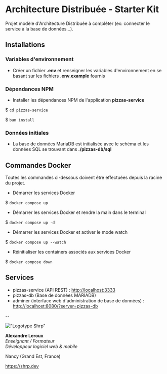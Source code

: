 # Architecture Distribuée - Starter Kit

Projet modèle d'Architecture Distribuée à compléter (ex: connecter le service à la base de données...).

## Installations

### Variables d'environnement

- Créer un fichier __.env__ et renseigner les variables d'environnement en se basant sur les fichiers __.env.example__ fournis

### Dépendances NPM

- Installer les dépendances NPM de l'application __pizzas-service__

$ `cd pizzas-service`

$ `bun install`

### Données initiales

- La base de données MariaDB est initialisée avec le schéma et les données SQL se trouvant dans __./pizzas-db/sql__

## Commandes Docker

Toutes les commandes ci-dessous doivent être effectuées depuis la racine du projet.

- Démarrer les services Docker

$ `docker compose up`

- Démarrer les services Docker et rendre la main dans le terminal

$ `docker compose up -d`

- Démarrer les services Docker et activer le mode watch

$ `docker compose up --watch`

- Réinitialiser les containers associés aux services Docker

$ `docker compose down`

## Services

- pizzas-service (API REST) : <http://localhost:3333>
- pizzas-db (Base de données MARIADB)
- adminer (interface web d'administration de base de données) : <http://localhost:8080/?server=pizzas-db>

--

!["Logotype Shrp"](https://sherpa.one/images/sherpa-logotype.png)

__Alexandre Leroux__  
_Enseignant / Formateur_  
_Développeur logiciel web & mobile_

Nancy (Grand Est, France)

<https://shrp.dev>
